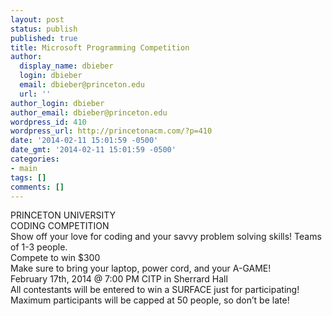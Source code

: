 ```yaml
---
layout: post
status: publish
published: true
title: Microsoft Programming Competition
author:
  display_name: dbieber
  login: dbieber
  email: dbieber@princeton.edu
  url: ''
author_login: dbieber
author_email: dbieber@princeton.edu
wordpress_id: 410
wordpress_url: http://princetonacm.com/?p=410
date: '2014-02-11 15:01:59 -0500'
date_gmt: '2014-02-11 15:01:59 -0500'
categories:
- main
tags: []
comments: []
---
```

<p>PRINCETON UNIVERSITY<br />
CODING COMPETITION<br />
Show off your love for coding and your savvy problem solving skills! Teams of 1-3 people.<br />
Compete to win $300<br />
Make sure to bring your laptop, power cord, and your A-GAME!<br />
February 17th, 2014 @ 7:00 PM CITP in Sherrard Hall<br />
All contestants will be entered to win a SURFACE just for participating! Maximum participants will be capped at 50 people, so don’t be late!</p>